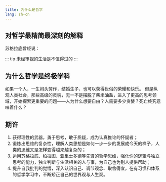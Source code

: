 ```yaml
---
title: 为什么是哲学
lang: zh-cn
---
```


## 对哲学最精简最深刻的解释

苏格拉底曾经说：

::: tip
未经审视的生活是不值得过的
:::


## 为什么哲学是终极学科

如果一个人，一生闷头劳作，结婚生子，也可以获得世俗的荣耀和快乐。
但是纵观人类社会，那些高级的灵魂，无一不是摆脱了柴米油盐，进入了更高的思考领域，开始探索更重要的问题——人为什么想要自由？人需要多少贪婪？死亡终究意味着什么？

## 期许

1. 获得理性的武器，勇于思考，敢于质疑，成为认真推论的怀疑者；
2. 锻炼出思维的复杂性，理解人类思想是如何一步一步的发展成今天的样子，人类的思维又是怎样变得越来越复杂的；
3. 运用苏格拉底、柏拉图、亚里士多德等先贤的哲学思维，强化你的逻辑与独立思考的能力，独立判断与生活相关的人与事，为自己也为别人提供帮助；
4. 提升自我批判的觉悟，深入认识自己、调节观念、取舍得宜，在有习惯和体系的哲学学习中，不断矫正自己的世界观与人生观。



